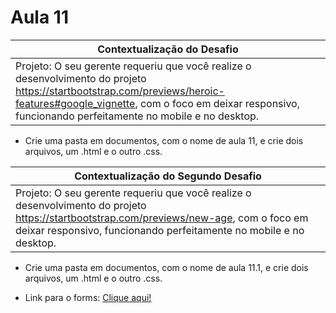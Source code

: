 # Aula 11

|Contextualização do Desafio|
|-|
|Projeto: O seu gerente requeriu que você realize o desenvolvimento do projeto https://startbootstrap.com/previews/heroic-features#google_vignette, com o foco em deixar responsivo, funcionando perfeitamente no mobile e no desktop.|
- Crie uma pasta em documentos, com o nome de aula 11, e crie dois arquivos, um .html e o outro .css. 

|Contextualização do Segundo Desafio|
|-|
|Projeto: O seu gerente requeriu que você realize o desenvolvimento do projeto https://startbootstrap.com/previews/new-age, com o foco em deixar responsivo, funcionando perfeitamente no mobile e no desktop.|
- Crie uma pasta em documentos, com o nome de aula 11.1, e crie dois arquivos, um .html e o outro .css.

- Link para o forms: <a href="https://forms.gle/H4G1NhpjLDSY2vWJ8">Clique aqui!</a>